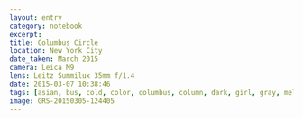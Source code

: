```yaml
--- 
layout: entry
category: notebook
excerpt:
title: Columbus Circle
location: New York City
date_taken: March 2015
camera: Leica M9
lens: Leitz Summilux 35mm f/1.4
date: 2015-03-07 10:38:46
tags: [asian, bus, cold, color, columbus, column, dark, girl, gray, melancholy, movement, sadness, sky, snow, statue, trees, winter]
image: GRS-20150305-124405
---
```

